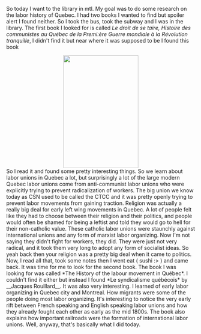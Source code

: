 So today I want to the library in mtl. My goal was to do some research on the labor history of Quebec. I had two books I wanted to find but spoiler alert I found neither. So I took the bus, took the subway and I was in the library. The first book I looked for is called *Le droit de se taire, Histoire des communistes au Québec de la Premi:ère Guerre mondiale à la Révolution tranquille*, I didn't find it but near where it was supposed to be I found this book
<center><img src='https://xxxann.github.io/mydiary/assets/BOOK-COMMUNISME-ET-ANTICOMMUNISME.png' width='200' height='300'></center>
So I read it and found some pretty interesting things. So we learn about labor unions in Quebec a lot, but surprisingly a lot of the large modern Quebec labor unions come from anti-communist labor unions who were explicitly trying to prevent radicalization of workers. The big union we know today as CSN used to be called the CTCC and it was pretty openly trying to prevent labor movements from gaining traction. Religion was actually a really big deal for early left wing movements in Quebec. A lot of people felt like they had to choose between their religion and their politics, and people would often be shamed for being a leftist and told they would go to hell for their non-catholic value. These catholic labor unions were staunchly against international unions and any form of marxist labor organizing. Now I'm not saying they didn't fight for workers, they did. They were just not very radical, and it took them very long to adopt any form of socialist ideas. So yeah back then your religion was a pretty big deal when it came to politics. Now, I read all that, took some notes then I went eat ( sushi :> ) and came back. It was time for me to look for the second book. The book I was looking for was called *The History of the labour movement in Québec*. I couldn't find it either but instead I found *Le syndicalisme québécois* by __Jacques Rouillard__. It was also very interesting. I learned of early labor organizing in Quebec city and Montreal. How migrants were some of the people doing most labor organizing. It's interesting to notice the very early rift between French speaking and English speaking labor unions and how they already fought each other as early as the mid 1800s. The book also explains how important railroads were the formation of international labor unions. Well, anyway, that's basically what I did today.